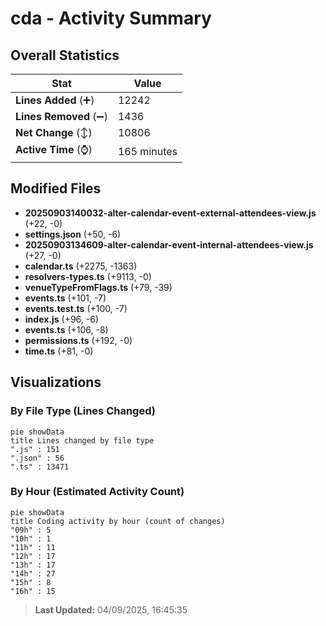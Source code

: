 # cda - Activity Summary 

## Overall Statistics

| Stat                   | Value                                                             |
| ---------------------- | ----------------------------------------------------------------- |
| **Lines Added** (➕)   | 12242                                          |
| **Lines Removed** (➖) | 1436                                        |
| **Net Change** (↕)    | 10806                |
| **Active Time** (⌚)   | 165 minutes |


## Modified Files
- **20250903140032-alter-calendar-event-external-attendees-view.js** (+22, -0)
- **settings.json** (+50, -6)
- **20250903134609-alter-calendar-event-internal-attendees-view.js** (+27, -0)
- **calendar.ts** (+2275, -1363)
- **resolvers-types.ts** (+9113, -0)
- **venueTypeFromFlags.ts** (+79, -39)
- **events.ts** (+101, -7)
- **events.test.ts** (+100, -7)
- **index.js** (+96, -6)
- **events.ts** (+106, -8)
- **permissions.ts** (+192, -0)
- **time.ts** (+81, -0)

## Visualizations

### By File Type (Lines Changed)

```mermaid
pie showData
title Lines changed by file type
".js" : 151
".json" : 56
".ts" : 13471
```

### By Hour (Estimated Activity Count)

```mermaid
pie showData
title Coding activity by hour (count of changes)
"09h" : 5
"10h" : 1
"11h" : 11
"12h" : 17
"13h" : 17
"14h" : 27
"15h" : 8
"16h" : 15
```


> **Last Updated:** 04/09/2025, 16:45:35